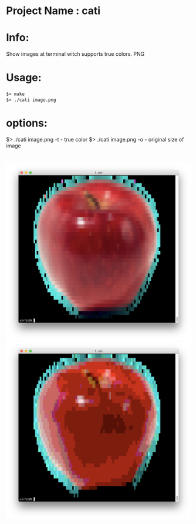 # Project Name : cati

# Info:
Show images at terminal witch supports true colors. PNG




# Usage:
```
$> make
$> ./cati image.png
```

# options:
$> ./cati image.png -t  - true color
$> ./cati image.png -o  - original size of image


#
![cati](/cati000.png?raw=true "cati")
![cati](/cati001.png?raw=true "cati")
